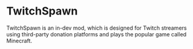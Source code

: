 # TwitchSpawn
TwitchSpawn is an in-dev mod, which is designed for Twitch streamers using third-party donation platforms and plays the popular game called Minecraft.
